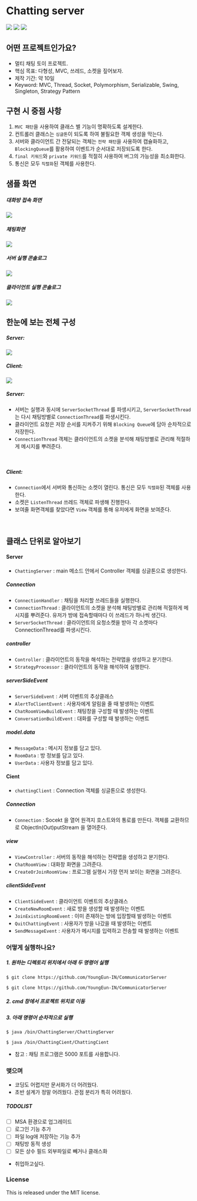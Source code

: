 # Chatting server

<a href="#"><img src="https://img.shields.io/github/last-commit/1ilsang/java-mvc-chatting.svg?style=flat" /></a>
<a href="#"><img src="https://img.shields.io/github/languages/top/1ilsang/java-mvc-chatting.svg?colorB=yellow&style=flat" /></a>
<a href="#"><img src="https://img.shields.io/badge/license-MIT-green.svg" /></a>

## 어떤 프로젝트인가요?
- 멀티 채팅 토이 프로젝트.
- 핵심 목표: 다형성, MVC, 쓰레드, 소켓을 짚어보자.
- 제작 기간: 약 10일
- Keyword: MVC, Thread, Socket, Polymorphism, Serializable, Swing, Singleton, Strategy Pattern


## 구현 시 중점 사항
1. `MVC 패턴`을 사용하여 클래스 별 기능이 명확하도록 설계한다.
2. 컨트롤러 클래스는 `싱글톤`이 되도록 하여 불필요한 객체 생성을 막는다.
3. 서버와 클라이언트 간 전달되는 객체는 `전략 패턴`을 사용하여 캡슐화하고, `BlockingQueue`를 활용하여 이벤트가 순서대로 저장되도록 한다.
4. `final 키워드`와 `private 키워드`를 적절히 사용하여 버그의 가능성을 최소화한다.
5. 통신은 모두 `직렬화`된 객체를 사용한다.

## 샘플 화면
##### 대화방 접속 화면

<img src="img/welcome.png"  />

##### 채팅화면

<img src="img/chatting.png" />

##### 서버 실행 콘솔로그

<img src="img/server.png" />

##### 클라이언트 실행 콘솔로그

<img src="img/client.png" />

<br/>

## 한눈에 보는 전체 구성

##### Server:

<img src="img/serverDiagram.JPG"  />

##### Client: 

<img src="img/clientDiagram.JPG"  />


##### Server:
  - 서버는 실행과 동시에 `ServerSocketThread` 를 파생시키고, `ServerSocketThread`는 다시 채팅방별로 `ConnectionThread`를 파생시킨다.
  - 클라이언트 요청은 저장 순서를 지켜주기 위해 `Blocking Queue`에 담아 순차적으로 저장한다.
  - `ConnectionThread` 객체는 클라이언트의 소켓을 분석해 채팅방별로 관리해 적절하게 메시지를 뿌려준다.
<br/>


##### Client: 
  - `Connection`에서 서버와 통신하는 소켓이 열린다. 통신은 모두 `직렬화`된 객체를 사용한다.
  - 소켓은 `ListenThread` 쓰레드 객체로 파생해 진행한다.
  - 보여줄 화면객체를 찾았다면  `View` 객체를 통해 유저에게 화면을 보여준다.

<br/>


## 클래스 단위로 알아보기
#### Server
- `ChattingServer` : main 메소드 안에서 Controller 객체를 싱글톤으로 생성한다.

##### Connection
- `ConnectionHandler` : 채팅을 처리할 쓰레드들을 실행한다.
- `ConnectionThread` : 클라이언트의 소켓을 분석해 채팅방별로 관리해 적절하게 메시지를 뿌려준다. 유저가 방에 접속할때마다 이 쓰레드가 하나씩 생긴다.
- `ServerSocketThread` : 클라이언트의 요청소켓을 받아 각 소켓마다 ConnectionThread를 파생시킨다.
 
##### controller
- `Controller` : 클라이언트의 동작을 해석하는 전략맵을 생성하고 분기한다.
- `StrategyProcessor` : 클라이언트의 동작을 해석하여 실행한다.

##### serverSideEvent
- `ServerSideEvent` : 서버 이벤트의 추상클래스
- `AlertToClientEvent` : 사용자에게 알림을 줄 때 발생하는 이벤트
- `ChatRoomViewBuildEvent` : 채팅창을 구성할 때 발생하는 이벤트
- `ConversationBuildEvent` : 대화를 구성할 때 발생하는 이벤트

##### model.data
- `MessageData` : 메시지 정보를 담고 있다.
- `RoomData` : 방 정보를 담고 있다.
- `UserData` : 사용자 정보를 담고 있다.

#### Cient
- `chattingClient` : Connection 객체를 싱글톤으로 생성한다.

##### Connection
- `Connection` : Socekt 을 열어 원격지 호스트와의 통로를 만든다. 객체를 교환하므로 ObjectIn(Out)putStream 을 열어준다.

##### view
- `ViewController` : 서버의 동작을 해석하는 전략맵을 생성하고 분기한다.
- `ChatRoomView` : 대화창 화면을 그려준다.
- `CreateOrJoinRoomView` : 프로그램 실행시 가장 먼저 보이는 화면을 그려준다.
  
##### clientSideEvent 
- `ClientSideEvent` : 클라이언트 이벤트의 추상클래스
- `CreateNewRoomEvent` : 새로 방을 생성할 때 발생하는 이벤트
- `JoinExistingRoomEvent` : 이미 존재하는 방에 입장할때 발생하는 이벤트
- `QuitChattingEvent` : 사용자가 방을 나갔을 때 발생하는 이벤트
- `SendMessageEvent` : 사용자가 메시지를 입력하고 전송할 때 발생하는 이벤트

### 어떻게 실행하나요?
##### 1. 원하는 디렉토리 위치에서 아래 두 명령어 실행
```
$ git clone https://github.com/YoungEun-IN/CommunicatorServer
```
```
$ git clone https://github.com/YoungEun-IN/CommunicatorServer
```
##### 2. cmd 창에서 프로젝트 위치로 이동
##### 3. 아래 명령어 순차적으로 실행
```
$ java /bin/ChattingServer/ChattingServer

```
```
$ java /bin/ChattingCient/ChattingCient

```
- 참고 : 채팅 프로그램은 5000 포트를 사용합니다.

### 맺으며
- 코딩도 어렵지만 문서화가 더 어려웠다.
- 초반 설계가 정말 어려웠다. 관점 분리가 특히 어려웠다.

##### TODOLIST
  - [ ] MSA 환경으로 업그레이드
  - [ ] 로그인 기능 추가
  - [ ] 파일 log애 저장하는 기능 추가
  - [ ] 채팅방 동적 생성
  - [ ] 모든 상수 필드 외부파일로 빼거나 클래스화
- 취업하고싶다.

### License
This is released under the MIT license.




